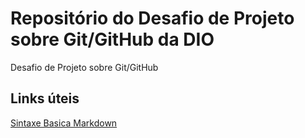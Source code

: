 # Repositório do Desafio de Projeto sobre Git/GitHub da DIO
Desafio de Projeto sobre Git/GitHub 

## Links úteis
[Sintaxe Basica Markdown](https://www.markdownguide.org/basic-syntax/)
